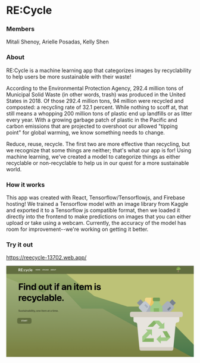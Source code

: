 # RE:Cycle

### Members
Mitali Shenoy, Arielle Posadas, Kelly Shen

### About

RE:Cycle is a machine learning app that categorizes images by recyclability to help users be more sustainable with their waste!

According to the Environmental Protection Agency, 292.4 million tons of Municipal Solid Waste (in other words, trash) was produced in the United States in 2018. Of those 292.4 million tons, 94 million were recycled and composted: a recycling rate of 32.1 percent. While nothing to scoff at, that still means a whopping 200 million tons of plastic end up landfills or as litter every year. With a growing garbage patch of plastic in the Pacific and carbon emissions that are projected to overshoot our allowed "tipping point" for global warming, we know something needs to change.

Reduce, reuse, recycle. The first two are more effective than recycling, but we recognize that some things are neither; that's what our app is for! Using machine learning, we've created a model to categorize things as either recyclable or non-recyclable to help us in our quest for a more sustainable world.


### How it works

This app was created with React, Tensorflow/Tensorflowjs, and Firebase hosting! We trained a Tensorflow model with an image library from Kaggle and exported it to a Tensorflow js compatible format, then we loaded it directly into the frontend to make predictions on images that you can either upload or take using a webcam. Currently, the accuracy of the model has room for improvement--we're working on getting it better.


### Try it out
https://reecycle-13702.web.app/


![Homepage](https://github.com/shenkel7/recycle/blob/6933e557329cdaf12c03f654da9105b2b3188dcd/homepage.png)
